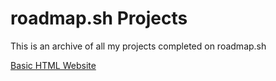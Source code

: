# roadmap.sh Projects
This is an archive of all my projects completed on roadmap.sh

[Basic HTML Website](https://roadmap.sh/projects/basic-html-website)
